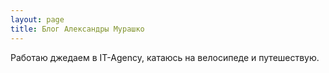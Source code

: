 ```yaml
---
layout: page
title: Блог Александры Мурашко 
---
```


Работаю джедаем в IT-Agency, катаюсь на велосипеде и путешествую.  
